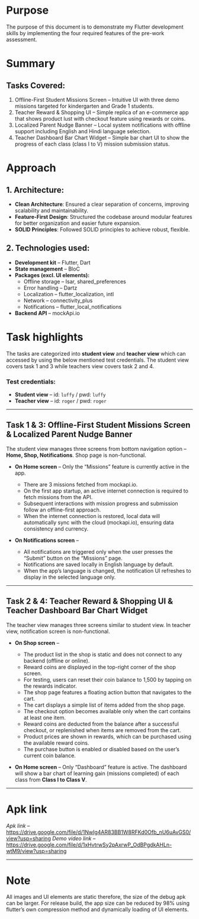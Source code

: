 # Purpose
The purpose of this document is to demonstrate my Flutter development skills by implementing the four required features of the pre-work assessment.

# Summary
## Tasks Covered:
1. Offline-First Student Missions Screen – Intuitive UI with three demo missions targeted for kindergarten and Grade 1 students.  
2. Teacher Reward & Shopping UI – Simple replica of an e-commerce app that shows product lust with checkout feature using rewards or coins.  
3. Localized Parent Nudge Banner – Local system notifications with offline support including English and Hindi language selection.  
4. Teacher Dashboard Bar Chart Widget – Simple bar chart UI to show the progress of each class (class I to V) mission submission status.  

# Approach
## 1. Architecture:
- **Clean Architecture**: Ensured a clear separation of concerns, improving scalability and maintainability.  
- **Feature-First Design**: Structured the codebase around modular features for better organization and easier future expansion.  
- **SOLID Principles**: Followed SOLID principles to achieve robust, flexible.  

## 2. Technologies used:
- **Development kit** – Flutter, Dart  
- **State management** – BloC  
- **Packages (excl. UI elements):**  
  - Offline storage – Isar, shared_preferences  
  - Error handling – Dartz  
  - Localization – flutter_localization, intl  
  - Network – connectivity_plus  
  - Notifications – flutter_local_notifications  
- **Backend API** – mockApi.io  

# Task highlights
The tasks are categorized into **student view** and **teacher view** which can accessed by using the below mentioned test credentials. The student view covers task 1 and 3 while teachers view covers task 2 and 4.  

### Test credentials:
- **Student view** – id: `luffy` / pwd: `luffy`  
- **Teacher view** – id: `roger` / pwd: `roger`  

---

## Task 1 & 3: Offline-First Student Missions Screen & Localized Parent Nudge Banner
The student view manages three screens from bottom navigation option – **Home, Shop, Notifications**. Shop page is non-functional.  

- **On Home screen** – Only the “Missions” feature is currently active in the app.  
  - There are 3 missions fetched from mockapi.io.  
  - On the first app startup, an active internet connection is required to fetch missions from the API.  
  - Subsequent interactions with mission progress and submission follow an offline-first approach.  
  - When the internet connection is restored, local data will automatically sync with the cloud (mockapi.io), ensuring data consistency and currency.  

- **On Notifications screen** –  
  - All notifications are triggered only when the user presses the “Submit” button on the “Missions” page.  
  - Notifications are saved locally in English language by default.  
  - When the app’s language is changed, the notification UI refreshes to display in the selected language only.  

---

## Task 2 & 4: Teacher Reward & Shopping UI & Teacher Dashboard Bar Chart Widget
The teacher view manages three screens similar to student view. In teacher view, notification screen is non-functional.  

- **On Shop screen** –  
  - The product list in the shop is static and does not connect to any backend (offline or online).  
  - Reward coins are displayed in the top-right corner of the shop screen.  
  - For testing, users can reset their coin balance to 1,500 by tapping on the rewards indicator.  
  - The shop page features a floating action button that navigates to the cart.  
  - The cart displays a simple list of items added from the shop page.  
  - The checkout option becomes available only when the cart contains at least one item.  
  - Reward coins are deducted from the balance after a successful checkout, or replenished when items are removed from the cart.  
  - Product prices are shown in rewards, which can be purchased using the available reward coins.  
  - The purchase button is enabled or disabled based on the user’s current coin balance.  

- **On Home screen** – Only “Dashboard” feature is active. The dashboard will show a bar chart of learning gain (missions completed) of each class from **Class I to Class V**.  

---

# Apk link
*Apk link –*  https://drive.google.com/file/d/1NwIg4AR83BB1W8RFKd0Ofb_nU6uAvGS0/view?usp=sharing
*Demo video link –* https://drive.google.com/file/d/1xHvtrwSy2pAxrwP_OdBPgdkAHLn-wtM9/view?usp=sharing 

---

# Note
All images and UI elements are static therefore, the size of the debug apk can be larger. For release build, the app size can be reduced by 98% using flutter’s own compression method and dynamically loading of UI elements.
